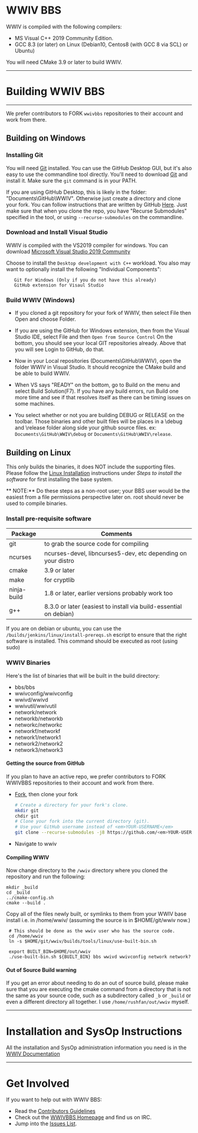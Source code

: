 WWIV BBS
========

WWIV is compiled with the following compilers:
  
- MS Visual C++ 2019 Community Edition.
- GCC 8.3 (or later) on Linux 
  (Debian10, Centos8 (with GCC 8 via SCL) or Ubuntu)

You will need CMake 3.9 or later to build WWIV.

***

# Building WWIV BBS
***

We prefer contributors to FORK ```wwivbbs``` repositories to their account and work from there.

## Building on Windows

### Installing Git

You will need [Git](https://git-scm.com) installed.  You can use the GitHub Desktop GUI, but it's also easy
to use the commandline tool directly.  You'll need to download [Git](https://git-scm.com/download/win) and
install it.  Make sure the ```git``` command is in your PATH.

If you are using GitHub Desktop, this is likely in the folder: "Documents\GitHub\WWIV".  Otherwise just
create a directory and clone your fork.  You can follow instructions that are written by GitHub 
[Here](https://help.github.com/en/github/getting-started-with-github/fork-a-repo). Just make sure that
when you clone the repo, you have "Recurse Submodules" specified in the tool, or using 
```--recurse-submodules``` on the commandline.

### Download and Install Visual Studio
WWIV is compiled with the VS2019 compiler for windows. 
You can download [Microsoft Visual Studio 2019 Community](https://www.visualstudio.com/downloads/)

Choose to install the ```Desktop development with C++``` workload.
You also may want to optionally install the following "Individual Components":
```
   Git For Windows (Only if you do not have this already)
   GitHub extension for Visaul Studio
```


### Build WWIV (Windows)
* If you cloned a git repository for your fork of WWIV, then select File then Open and choose Folder.

* If you are using the GitHub for Windows extension, then from the Visual Studio IDE, select File and then ```Open from Source Control```
On the bottom, you should see your local GIT repositories already.
Above that you will see Login to GitHub, do that.
* Now in your Local repositories (Documents\GitHub\WWIV), open the
  folder WWIV in Visual Studio. It should recognize the CMake build
  and be able to build WWIV.
* When VS says "READY" on the bottom, go to Build on the menu and select Build Solution(F7). If you have any build errors, run Build one more time and see if that resolves itself as there can be timing issues on some machines.
* You select whether or not you are building DEBUG or RELEASE on the toolbar. Those binaries and other built files will be places in a \debug and \release folder along side your github source files. ex: ```Documents\GitHub\WWIV\debug``` or ```Documents\GitHub\WWIV\release```.


## Building on Linux
This only builds the binaries, it does NOT include the supporting files.
Please follow the
[Linux Installation](http://docs.wwivbbs.org/en/latest/linux_installation/) instructions under
*Steps to install the software* for first installing the base system.

** NOTE:** Do these steps as a non-root user; your BBS user would be the easiest from a file permissions perspective later on.  root should never be used to compile binaries.

### Install pre-requisite software

Package | Comments
------- | ----------
git | to grab the source code for compiling  
ncurses | ncurses-devel, libncurses5-dev, etc depending on your distro
cmake | 3.9 or later
make | for cryptlib
ninja-build | 1.8 or later, earlier versions probably work too
g++ | 8.3.0 or later (easiest to install via build-essential on debian)

If you are on debian or ubuntu, you can use the ```/builds/jenkins/linux/install-prereqs.sh``` 
escript to ensure that the right software is installed.  This command should be executed as root (using sudo)

### WWIV Binaries
Here's the list of binaries that will be built in the build directory:  

* bbs/bbs  
* wwivconfig/wwivconfig  
* wwivd/wwivd  
* wwivutil/wwivutil  
* network/network  
* networkb/networkb
* networkc/networkc
* networkf/networkf
* network1/network1
* network2/network2
* network3/network3

#### Getting the source from GitHub
If you plan to have an active repo, we prefer contributors to FORK WWIVBBS repositories to their account and work from there.  
* [Fork](https://help.github.com/articles/fork-a-repo/), then clone your fork
    
    ```bash
    # Create a directory for your fork's clone.
    mkdir git
    chdir git
    # Clone your fork into the current directory (git).
    # Use your GitHub username instead of <em>YOUR-USERNAME</em>
    git clone --recurse-submodules -j8 https://github.com/<em>YOUR-USERNAME</em>/wwiv.git
    ```
* Navigate to wwiv

#### Compiling WWIV


Now change directory to the ```/wwiv``` directory where you cloned the repository
and run the following:
  ```
  mkdir _build
  cd _build 
  ../cmake-config.sh 
  cmake --build .
  ```

Copy all of the files newly built, or symlinks to them from your WWIV base install
i.e. in /home/wwiv/ (assuming the source is in $HOME/git/wwiv now.)
```
 # This should be done as the wwiv user who has the source code.
 cd /home/wwiv
 ln -s $HOME/git/wwiv/builds/tools/linux/use-built-bin.sh
 
 export BUILT_BIN=$HOME/out/wwiv
 ./use-built-bin.sh ${BUILT_BIN} bbs wwivd wwivconfig network network?

```

#### Out of Source Build warning

If you get an error about needing to do an out of source build, please make sure that
you are executing the cmake command from a directory that is not the same as your source
code, such as a subdirectory called ```_b``` or ```_build``` or even a different directory
all together. I use ```/home/rushfan/out/wwiv``` myself.

*** 

Installation and SysOp Instructions
====================

All the installation and SysOp administration information you 
need is in the [WWIV Documentation](https://docs.wwivbbs.org/)

***

Get Involved
====================

If you want to help out with WWIV BBS:

* Read the [Contributors Guidelines](contributing.md)
* Check out the [WWIVBBS Homepage](https://www.wwivbbs.org) and find us on IRC.
* Jump into the [Issues List](https://github.com/wwivbbs/wwiv/issues).
